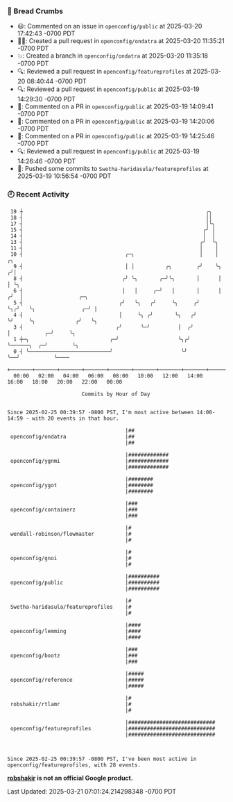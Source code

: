 ### 🍞 Bread Crumbs

 * 😃: Commented on an issue in `openconfig/public` at 2025-03-20 17:42:43 -0700 PDT
 * ✍🏼: Created a pull request in `openconfig/ondatra` at 2025-03-20 11:35:21 -0700 PDT
 * 💥: Created a branch in `openconfig/ondatra` at 2025-03-20 11:35:18 -0700 PDT
 * 🔍: Reviewed a pull request in  `openconfig/featureprofiles` at 2025-03-20 08:40:44 -0700 PDT
 * 🔍: Reviewed a pull request in  `openconfig/public` at 2025-03-19 14:29:30 -0700 PDT
 * 💬: Commented on a PR in  `openconfig/public` at 2025-03-19 14:09:41 -0700 PDT
 * 💬: Commented on a PR in  `openconfig/public` at 2025-03-19 14:20:06 -0700 PDT
 * 💬: Commented on a PR in  `openconfig/public` at 2025-03-19 14:25:46 -0700 PDT
 * 🔍: Reviewed a pull request in  `openconfig/public` at 2025-03-19 14:26:46 -0700 PDT
 * 🚢: Pushed some commits to `Swetha-haridasula/featureprofiles` at 2025-03-19 10:56:54 -0700 PDT

### 🕘 Recent Activity
```
 19 ┼                                                           ╭╮
 18 ┤                                                           ││
 17 ┤                                                           │╰╮
 15 ┤                                                          ╭╯ │
 14 ┤                                                          │  │
 13 ┤                                                         ╭╯  ╰╮
 11 ┤                                                         │    │
 10 ┤                                 ╭─╮                     │    │     ╭╮
  9 ┤                                 │ │          ╭╮        ╭╯    ╰╮   ╭╯│
  8 ┤                                ╭╯ ╰╮       ╭─╯╰╮       │      │   │ ╰╮
  6 ┤                                │   │     ╭─╯   │       │      │  ╭╯  │                  ╭─╮
  5 ┤                               ╭╯   ╰╮   ╭╯     ╰╮     ╭╯      ╰╮╭╯   ╰╮               ╭─╯ │
  4 ┤                               │     ╰╮ ╭╯       ╰╮   ╭╯        ╰╯     ╰╮             ╭╯   ╰╮
  3 ┤                              ╭╯      ╰─╯         │  ╭╯                 │           ╭─╯     ╰╮
  1 ┼─╮                          ╭─╯                   ╰╮╭╯                  ╰──────╮  ╭─╯        ╰╮
  0 ┤ ╰──────────────────────────╯                      ╰╯                          ╰──╯           ╰────
    +───────+───────+───────+───────+───────+───────+───────+───────+───────+───────+───────+───────+────
  00:00   02:00   04:00   06:00   08:00   10:00   12:00   14:00   16:00   18:00   20:00   22:00   00:00   

						Commits by Hour of Day


Since 2025-02-25 00:39:57 -0800 PST, I'm most active between 14:00-14:59 - with 20 events in that hour.

```



```
                                      |##
 openconfig/ondatra                   |##
                                      |##

                                      |#############
 openconfig/ygnmi                     |#############
                                      |#############

                                      |########
 openconfig/ygot                      |########
                                      |########

                                      |###
 openconfig/containerz                |###
                                      |###

                                      |#
 wendall-robinson/flowmaster          |#
                                      |#

                                      |#
 openconfig/gnoi                      |#
                                      |#

                                      |##########
 openconfig/public                    |##########
                                      |##########

                                      |#
 Swetha-haridasula/featureprofiles    |#
                                      |#

                                      |####
 openconfig/lemming                   |####
                                      |####

                                      |###
 openconfig/bootz                     |###
                                      |###

                                      |#####
 openconfig/reference                 |#####
                                      |#####

                                      |#
 robshakir/rtlamr                     |#
                                      |#

                                      |############################
 openconfig/featureprofiles           |############################
                                      |############################



Since 2025-02-25 00:39:57 -0800 PST, I've been most active in openconfig/featureprofiles, with 28 events.

```
**[robshakir](mailto:robjs@google.com) is not an official Google product.**  


Last Updated: 2025-03-21 07:01:24.214298348 -0700 PDT
